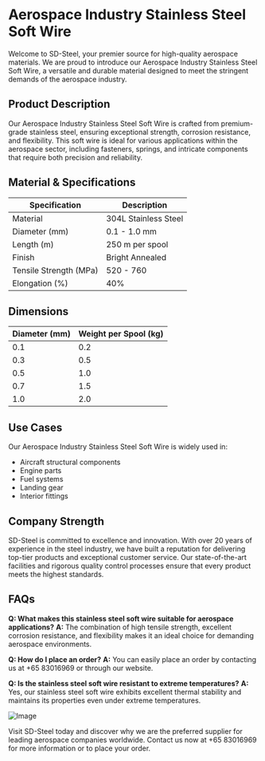 # Aerospace Industry Stainless Steel Soft Wire

Welcome to SD-Steel, your premier source for high-quality aerospace materials. We are proud to introduce our Aerospace Industry Stainless Steel Soft Wire, a versatile and durable material designed to meet the stringent demands of the aerospace industry.

## Product Description
Our Aerospace Industry Stainless Steel Soft Wire is crafted from premium-grade stainless steel, ensuring exceptional strength, corrosion resistance, and flexibility. This soft wire is ideal for various applications within the aerospace sector, including fasteners, springs, and intricate components that require both precision and reliability.

## Material & Specifications

| Specification | Description |
|---------------|-------------|
| Material      | 304L Stainless Steel |
| Diameter (mm) | 0.1 - 1.0 mm |
| Length (m)    | 250 m per spool |
| Finish        | Bright Annealed |
| Tensile Strength (MPa) | 520 - 760 |
| Elongation (%) | 40% |

## Dimensions

| Diameter (mm) | Weight per Spool (kg) |
|---------------|-----------------------|
| 0.1            | 0.2                   |
| 0.3            | 0.5                   |
| 0.5            | 1.0                   |
| 0.7            | 1.5                   |
| 1.0            | 2.0                   |

## Use Cases
Our Aerospace Industry Stainless Steel Soft Wire is widely used in:
- Aircraft structural components
- Engine parts
- Fuel systems
- Landing gear
- Interior fittings

## Company Strength
SD-Steel is committed to excellence and innovation. With over 20 years of experience in the steel industry, we have built a reputation for delivering top-tier products and exceptional customer service. Our state-of-the-art facilities and rigorous quality control processes ensure that every product meets the highest standards.

## FAQs
**Q: What makes this stainless steel soft wire suitable for aerospace applications?**
**A:** The combination of high tensile strength, excellent corrosion resistance, and flexibility makes it an ideal choice for demanding aerospace environments.

**Q: How do I place an order?**
**A:** You can easily place an order by contacting us at +65 83016969 or through our website.

**Q: Is the stainless steel soft wire resistant to extreme temperatures?**
**A:** Yes, our stainless steel soft wire exhibits excellent thermal stability and maintains its properties even under extreme temperatures.

![Image](https://github.com/user-attachments/assets/2567258e-e124-4816-932d-1809bd27ef0b)

Visit SD-Steel today and discover why we are the preferred supplier for leading aerospace companies worldwide. Contact us now at +65 83016969 for more information or to place your order.